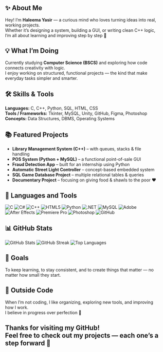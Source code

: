 ## ✨ About Me  

Hey! I’m **Haleema Yasir** — a curious mind who loves turning ideas into real, working projects.  
Whether it’s designing a system, building a GUI, or writing clean C++ logic, I’m all about learning and improving step by step 🌱  

## 💡 What I’m Doing  
Currently studying **Computer Science (BSCS)** and exploring how code connects creativity with logic.  
I enjoy working on structured, functional projects — the kind that make everyday tasks simpler and smarter.  

## 🛠️ Skills & Tools  
**Languages:** C, C++, Python, SQL, HTML, CSS  
**Tools / Frameworks:** Tkinter, MySQL, Unity, GitHub, Figma, Photoshop  
**Concepts:** Data Structures, DBMS, Operating Systems  

## 📚 Featured Projects  
- **Library Management System (C++)** – with queues, stacks & file handling  
- **POS System (Python + MySQL)** – a functional point-of-sale GUI  
- **Fraud Detection App** – built for an internship using Python  
- **Automatic Street Light Controller** – concept-based embedded system  
- **SQL Game Database Project** – multiple relational tables & queries  
- **Documentary Project** – focusing on giving food & shawls to the poor ❤️

## 🧠 Languages and Tools

![C](https://img.shields.io/badge/c-%2300599C.svg?style=for-the-badge&logo=c&logoColor=white)
![C#](https://img.shields.io/badge/c%23-%23239120.svg?style=for-the-badge&logo=csharp&logoColor=white)
![C++](https://img.shields.io/badge/c++-%2300599C.svg?style=for-the-badge&logo=c%2B%2B&logoColor=white)
![HTML5](https://img.shields.io/badge/html5-%23E34F26.svg?style=for-the-badge&logo=html5&logoColor=white)
![Python](https://img.shields.io/badge/python-%233776AB.svg?style=for-the-badge&logo=python&logoColor=white)
![.NET](https://img.shields.io/badge/.NET-512BD4?style=for-the-badge&logo=dotnet&logoColor=white)
![MySQL](https://img.shields.io/badge/mysql-%234479A1.svg?style=for-the-badge&logo=mysql&logoColor=white)
![Adobe](https://img.shields.io/badge/adobe-%23FF0000.svg?style=for-the-badge&logo=adobe&logoColor=white)
![After Effects](https://img.shields.io/badge/Adobe%20After%20Effects-9999FF?style=for-the-badge&logo=adobeaftereffects&logoColor=white)
![Premiere Pro](https://img.shields.io/badge/Adobe%20Premiere%20Pro-9999FF?style=for-the-badge&logo=adobepremierepro&logoColor=white)
![Photoshop](https://img.shields.io/badge/adobe%20photoshop-%2331A8FF.svg?style=for-the-badge&logo=adobephotoshop&logoColor=white)
![GitHub](https://img.shields.io/badge/github-%23121011.svg?style=for-the-badge&logo=github&logoColor=white)

## 📊 GitHub Stats

![GitHub Stats](https://github-readme-stats.vercel.app/api?username=haleemayasir&show_icons=true&theme=radical)
![GitHub Streak](https://streak-stats.demolab.com?user=haleemayasir&theme=radical&border_radius=5)
![Top Languages](https://github-readme-stats.vercel.app/api/top-langs/?username=haleemayasir&layout=compact&theme=radical)



## 🎯 Goals  
To keep learning, to stay consistent, and to create things that matter — no matter how small they start.  


## 🖤 Outside Code  
When I’m not coding, I like organizing, exploring new tools, and improving how I work.  
I believe in progress over perfection 💫  


Thanks for visiting my GitHub!  
Feel free to check out my projects — each one’s a step forward 🚀  
---




